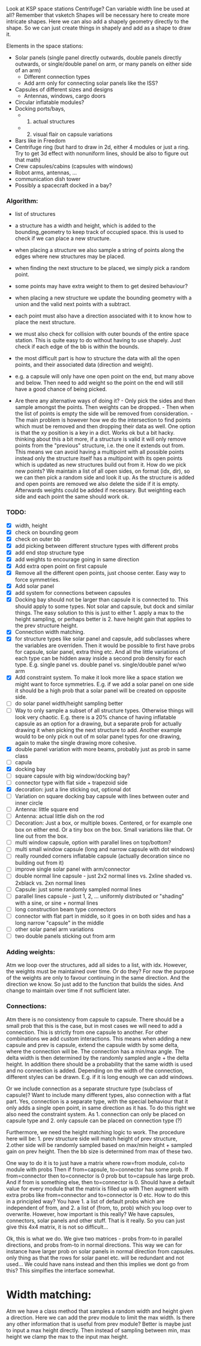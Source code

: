 Look at KSP space stations
Centrifuge?
Can variable width line be used at all?
Remember that vsketch Shapes will be necessary here to create more intricate shapes.
Here we can also add a shapely geometry directly to the shape. So we can just create things in shapely and add as a shape to draw it.

Elements in the space stations:
- Solar panels (single panel directly outwards, double panels directly outwards, or single/double panel on arm, or many panels on either side of an arm)
  - Different connection types
  - Add arm only for connecting solar panels like the ISS?
- Capsules of different sizes and designs
  - Antennas, windows, cargo doors
- Circular inflatable modules?
- Docking ports/bays, 
  - 1. actual structures
  - 2. visual flair on capsule variations
- Bars like in Freedom 
- Centrifuge ring (but hard to draw in 2d, either 4 modules or just a ring. Try to get 3d effect with nonuniform lines, should be also to figure out that math)
- Crew capsules/cabins (capsules with windows)
- Robot arms, antennas, ...
- communication dish tower
- Possibly a spacecraft docked in a bay?


### Algorithm:
- list of structures
- a structure has a width and height, which is added to the bounding_geometry to keep track of occupied space.
      this is used to check if we can place a new structure.
- when placing a structure we also sample a string of points along the edges where new structures may be placed.
- when finding the next structure to be placed, we simply pick a random point. 
- some points may have extra weight to them to get desired behaviour?
- when placing a new structure we update the bounding geometry with a union and the valid next points with a subtract.
- each point must also have a direction associated with it to know how to place the next structure.
- we must also check for collision with outer bounds of the entire space station. This is quite easy to do without having to
      use shapely. Just check if each edge of the bb is within the bounds. 

- the most difficult part is how to structure the data with all the open points, and their associated data (direction and weight).
- e.g. a capsule will only have one open point on the end, but many above and below. Then need to add weight so the point
      on the end will still have a good chance of being picked. 
- Are there any alternative ways of doing it?
      - Only pick the sides and then sample amongst the points. Then weights can be dropped. 
      - Then when the list of points is empty the side will be removed from consideration.
      - The main problem is however how we do the intersection to find points which must be removed and then dropping their 
        data as well. One option is that the xy position is a key in a dict. Works ok but a bit hacky. 
        thinking about this a bit more, if a structure is valid it will only remove points from the "previous" structure, 
        i.e. the one it extends out from. This means we can avoid having a multipoint with all possible points
        instead only the structure itself has a multipoint with its open points which is updated as new structures build out from it.
        How do we pick new points? We maintain a list of all open sides, on format (idx, dir), so we can then pick a random
        side and look it up. As the structure is added and open points are removed we also delete the side if it is empty.
        Afterwards weights could be added if necessary. But weighting each side and each point the same should work ok.

### TODO:
- [x] width, height
- [x] check on bounding geom
- [x] check on outer bb
- [x] add picking between different structure types with different probs
- [x] add end stop structure type
- [x] add weights to encourage going in same direction
- [x] Add extra open point on first capsule
- [x] Remove all the different open points, just choose center. Easy way to force symmetries.
- [x] Add solar panel
- [x] add system for connections between capsules
- [x] Docking bay should not be larger than capsule it is connected to. This should apply to some types. Not solar and capsule, but dock and similar things. The easy solution to this is just to either 1. apply a max to the height sampling, or perhaps better is 2. have height gain that applies to the prev structure height. 
- [x] Connection width matching.  
- [x] for structure types like solar panel and capsule, add subclasses where the variables are overriden. 
      Then it would be possible to first have probs for capsule, solar panel, extra thing etc. 
      And all the little variations of each type can be hidden away inside a second prob density for each type.
      E.g. single panel vs. double panel vs. single/double panel w/wo arm
- [x] Add constraint system. To make it look more like a space station we might want to force symmetries. 
      E.g. if we add a solar panel on one side it should be a high prob that a solar panel will be created on opposite side.
- [ ] do solar panel width/height sampling better
- [ ] Way to only sample a subset of all structure types. Otherwise things will look very chaotic. E.g. there is a 20% chance of having inflatable capsule as an option for a drawing, but a separate prob for actually drawing it when picking the next structure to add. Another example would to be only pick n out of m solar panel types for one drawing, again to make the single drawing more cohesive.
- [x] double panel variation with more beams, probably just as prob in same class
- [ ] capula
- [x] docking bay
- [ ] square capsule with big window/docking bay?
- [ ] connector type with flat side + trapezoid side
- [x] decoration: just a line sticking out, optional dot
- [ ] Variation on square docking bay capsule with lines between outer and inner circle
- [ ] Antenna: little square end
- [ ] Antenna: actual little dish on the rod
- [ ] Decoration: Just a box, or multiple boxes. Centered, or for example one box on either end. Or a tiny box on the box. Small variations like that. Or line out from the box.
- [ ] multi window capsule, option with parallel lines on top/bottom?
- [ ] multi small window capsule (long and narrow capsule with dot windows)
- [ ] really rounded corners inflatable capsule (actually decoration since no building out from it)
- [ ] improve single solar panel with arm/connector
- [ ] double normal line capsule - just 2x2 normal lines vs. 2xline shaded vs. 2xblack vs. 2xn normal lines
- [ ] Capsule: just some randomly sampled normal lines
- [ ] parallel lines capsule - just 1, 2, ... uniformly distributed or "shading" with a sine, or sine + normal lines
- [ ] long construction beam type connectors
- [ ] connector with flat part in middle, so it goes in on both sides and has a long narrow "capsule" in the middle
- [ ] other solar panel arm variations 
- [ ] two double panels sticking out from arm

### Adding weights:
Atm we loop over the structures, add all sides to a list, with idx. However, the weights must be maintained over time.
Or do they? For now the purpose of the weights are only to favour continuing in the same direction. And the direction we know.
So just add to the function that builds the sides. And change to maintain over time if not sufficient later.

### Connections:
Atm there is no consistency from capsule to capsule.
There should be a small prob that this is the case, but in most cases we will need to add a connection.
This is strictly from one capsule to another. For other combinations we add custom interactions.
This means when adding a new capsule and prev is capsule, extend the capsule width by some delta, where the connection will be.
The connection has a min/max angle. The delta width is then determined by the randomly sampled angle + the delta height.
In addition there should be a probability that the same width is used and no connection is added.
Depending on the width of the connection, different styles can be drawn. E.g. if it is long enough we can add windows.

Or we include connection as a separate structure type (subclass of capsule)?
Want to include many different types, also connection with a flat part.
Yes, connection is a separate type, with the special behaviour that it only adds a single open point, in same direction as it has.
To do this right we also need the constraint system. As 1. connection can only be placed on capsule type and 2. only capsule can be placed on connection type (?)

Furthermore, we need the height matching logic to work. The procedure here will be: 1. prev structure side will match height of prev structure, 2.other side will be randomly sampled based on max/min height + sampled gain on prev height. Then the bb size is determined from max of these two. 

One way to do it is to just have a matrix where row=from module, col=to module with probs
Then if from=capsule, to=connector has some prob. If from=connector then to=connector is 0 prob but to=capsule has large prob. And if from is something else, then to=connector is 0.
Should have a default value for every module that the matrix is filled up with
Then augment with extra probs like from=connector and to=connector is 0 etc.
How to do this in a principled way?
You have 1. a list of default probs which are independent of from, and 2. a list of (from, to, prob) which you loop over to overwrite.
However, how important is this really? 
We have capsules, connectors, solar panels and other stuff. That is it really. So you can just give this 4x4 matrix, it is not so difficult...

Ok, this is what we do.
We give two matrices - probs from-to in parallel directions, and probs from-to in normal directions. This way we can for instance have larger prob on solar panels in normal direction from capsules.
only thing as that the rows for solar panel etc. will be redundant and not used... We could have nans instead and then this implies we dont go from this? This simplfies the interface somewhat.

# Width matching:
Atm we have a class method that samples a random width and height given a direction.
Here we can add the prev module to limit the max width. Is there any other information that is useful from prev module? Better is maybe just to input a max height directly.
Then instead of sampling between min, max height we clamp the max to the input max height.